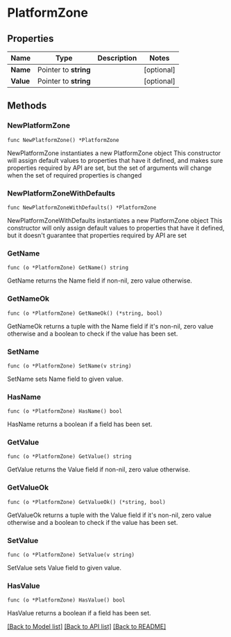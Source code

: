 # PlatformZone

## Properties

Name | Type | Description | Notes
------------ | ------------- | ------------- | -------------
**Name** | Pointer to **string** |  | [optional] 
**Value** | Pointer to **string** |  | [optional] 

## Methods

### NewPlatformZone

`func NewPlatformZone() *PlatformZone`

NewPlatformZone instantiates a new PlatformZone object
This constructor will assign default values to properties that have it defined,
and makes sure properties required by API are set, but the set of arguments
will change when the set of required properties is changed

### NewPlatformZoneWithDefaults

`func NewPlatformZoneWithDefaults() *PlatformZone`

NewPlatformZoneWithDefaults instantiates a new PlatformZone object
This constructor will only assign default values to properties that have it defined,
but it doesn't guarantee that properties required by API are set

### GetName

`func (o *PlatformZone) GetName() string`

GetName returns the Name field if non-nil, zero value otherwise.

### GetNameOk

`func (o *PlatformZone) GetNameOk() (*string, bool)`

GetNameOk returns a tuple with the Name field if it's non-nil, zero value otherwise
and a boolean to check if the value has been set.

### SetName

`func (o *PlatformZone) SetName(v string)`

SetName sets Name field to given value.

### HasName

`func (o *PlatformZone) HasName() bool`

HasName returns a boolean if a field has been set.

### GetValue

`func (o *PlatformZone) GetValue() string`

GetValue returns the Value field if non-nil, zero value otherwise.

### GetValueOk

`func (o *PlatformZone) GetValueOk() (*string, bool)`

GetValueOk returns a tuple with the Value field if it's non-nil, zero value otherwise
and a boolean to check if the value has been set.

### SetValue

`func (o *PlatformZone) SetValue(v string)`

SetValue sets Value field to given value.

### HasValue

`func (o *PlatformZone) HasValue() bool`

HasValue returns a boolean if a field has been set.


[[Back to Model list]](../README.md#documentation-for-models) [[Back to API list]](../README.md#documentation-for-api-endpoints) [[Back to README]](../README.md)


